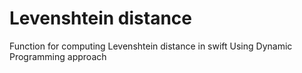 # Levenshtein distance
Function for computing Levenshtein distance in swift
Using Dynamic Programming approach
